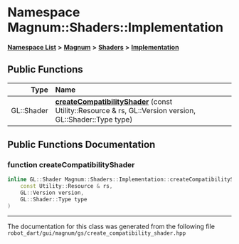 

# Namespace Magnum::Shaders::Implementation



[**Namespace List**](namespaces.md) **>** [**Magnum**](namespaceMagnum.md) **>** [**Shaders**](namespaceMagnum_1_1Shaders.md) **>** [**Implementation**](namespaceMagnum_1_1Shaders_1_1Implementation.md)










































## Public Functions

| Type | Name |
| ---: | :--- |
|  GL::Shader | [**createCompatibilityShader**](#function-createcompatibilityshader) (const Utility::Resource & rs, GL::Version version, GL::Shader::Type type) <br> |




























## Public Functions Documentation




### function createCompatibilityShader 

```C++
inline GL::Shader Magnum::Shaders::Implementation::createCompatibilityShader (
    const Utility::Resource & rs,
    GL::Version version,
    GL::Shader::Type type
) 
```




------------------------------
The documentation for this class was generated from the following file `robot_dart/gui/magnum/gs/create_compatibility_shader.hpp`

